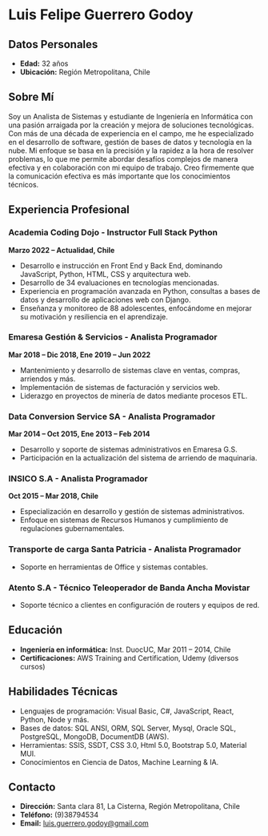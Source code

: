 
# Luis Felipe Guerrero Godoy

## Datos Personales
- **Edad:** 32 años
- **Ubicación:** Región Metropolitana, Chile

## Sobre Mí
Soy un Analista de Sistemas y estudiante de Ingeniería en Informática con una pasión arraigada por la creación y mejora de soluciones tecnológicas. Con más de una década de experiencia en el campo, me he especializado en el desarrollo de software, gestión de bases de datos y tecnología en la nube. Mi enfoque se basa en la precisión y la rapidez a la hora de resolver problemas, lo que me permite abordar desafíos complejos de manera efectiva y en colaboración con mi equipo de trabajo. Creo firmemente que la comunicación efectiva es más importante que los conocimientos técnicos.

## Experiencia Profesional

### Academia Coding Dojo - Instructor Full Stack Python
**Marzo 2022 – Actualidad, Chile**
- Desarrollo e instrucción en Front End y Back End, dominando JavaScript, Python, HTML, CSS y arquitectura web.
- Desarrollo de 34 evaluaciones en tecnologías mencionadas.
- Experiencia en programación avanzada en Python, consultas a bases de datos y desarrollo de aplicaciones web con Django.
- Enseñanza y monitoreo de 88 adolescentes, enfocándome en mejorar su motivación y resiliencia en el aprendizaje.

### Emaresa Gestión & Servicios - Analista Programador
**Mar 2018 – Dic 2018, Ene 2019 – Jun 2022**
- Mantenimiento y desarrollo de sistemas clave en ventas, compras, arriendos y más.
- Implementación de sistemas de facturación y servicios web.
- Liderazgo en proyectos de minería de datos mediante procesos ETL.

### Data Conversion Service SA - Analista Programador
**Mar 2014 – Oct 2015, Ene 2013 – Feb 2014**
- Desarrollo y soporte de sistemas administrativos en Emaresa G.S.
- Participación en la actualización del sistema de arriendo de maquinaria.

### INSICO S.A - Analista Programador
**Oct 2015 – Mar 2018, Chile**
- Especialización en desarrollo y gestión de sistemas administrativos.
- Enfoque en sistemas de Recursos Humanos y cumplimiento de regulaciones gubernamentales.

### Transporte de carga Santa Patricia - Analista Programador
- Soporte en herramientas de Office y sistemas contables.

### Atento S.A - Técnico Teleoperador de Banda Ancha Movistar
- Soporte técnico a clientes en configuración de routers y equipos de red.

## Educación
- **Ingeniería en informática:** Inst. DuocUC, Mar 2011 – 2014, Chile
- **Certificaciones:** AWS Training and Certification, Udemy (diversos cursos)

## Habilidades Técnicas
- Lenguajes de programación: Visual Basic, C#, JavaScript, React, Python, Node y más.
- Bases de datos: SQL ANSI, ORM, SQL Server, Mysql, Oracle SQL, PostgreSQL, MongoDB, DocumentDB (AWS).
- Herramientas: SSIS, SSDT, CSS 3.0, Html 5.0, Bootstrap 5.0, Material MUI.
- Conocimientos en Ciencia de Datos, Machine Learning & IA.

## Contacto
- **Dirección:** Santa clara 81, La Cisterna, Región Metropolitana, Chile
- **Teléfono:** (9)38794534
- **Email:** luis.guerrero.godoy@gmail.com
